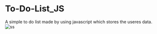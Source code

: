 # To-Do-List_JS
A simple to do list made by using javascript which stores the useres data.
![ss](https://github.com/user-attachments/assets/467410dc-5ccf-4a0e-851a-0d6518b8c9fe)
